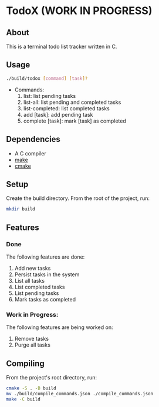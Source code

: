 # TodoX (WORK IN PROGRESS)

## About

This is a terminal todo list tracker written in C.

## Usage
```bash
./build/todox [command] [task]?
```

- Commands:
    1. list: list pending tasks
    2. list-all: list pending and completed tasks
    3. list-completed: list completed tasks
    4. add [task]: add pending task
    5. complete [task]: mark [task] as completed

## Dependencies
- A C compiler
- [make](https://www.gnu.org/software/make/)
- [cmake](https://cmake.org/)

## Setup
Create the build directory. From the root of the project, run:
```bash
mkdir build
```

## Features

### Done

The following features are done:

1. Add new tasks
2. Persist tasks in the system
3. List all tasks
4. List completed tasks
5. List pending tasks
6. Mark tasks as completed

### Work in Progress:

The following features are being worked on:

1. Remove tasks
2. Purge all tasks

## Compiling

From the project's root directory, run:

```bash
cmake -S . -B build
mv ./build/compile_commands.json ./compile_commands.json
make -C build
```
